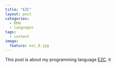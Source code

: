 ```yaml
---
title: "EZC"
layout: post
categories:
  - RPN
  - languages
tags:
  - content
image:
  feature: ezc_0.jpg
---
```


This post is about my programming language [EZC](http://chemicaldevelopment.us). it
